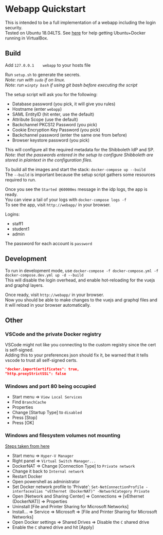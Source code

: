 # Webapp Quickstart

This is intended to be a full implementation of a webapp including the login security.\
Tested on Ubuntu 18.04LTS. See [here](https://gccode.ssc-spc.gc.ca/docker-developer-diaries/docker-vbox/wikis/home) for help getting Ubuntu+Docker running in VirtualBox.

## Build

Add `127.0.0.1	  webapp` to your hosts file

Run `setup.sh` to generate the secrets.\
_Note: run with `sudo` if on linux._\
_Note: run `winpty bash` if using git bash before executing the script_

The setup script will ask you for the following:

- Database password (you pick, it will give you rules)
- Hostname (enter `webapp`)
- SAML EntityID (hit enter, use the default)
- Attribute Scope (use the default)
- Backchannel PKCS12 Password (you pick)
- Cookie Encryption Key Password (you pick)
- Backchannel password (enter the same one from before)
- Browser keystore password (you pick)

This will configure all the required metadata for the Shibboleth IdP and SP.\
_Note: that the passwords entered in the setup to configure Shibboleth are stored in plaintext in the configuration files._

To build all the images and start the stack: `docker-compose up --build`\
The `--build` is important because the setup script gathers some resources required to run.

Once you see the `Started @60000ms` message in the idp logs, the app is ready.\
You can view a tail of your logs with `docker-compose logs -f`\
To see the app, visit `http://webapp/` in your browser.

Logins:

- staff1
- student1
- admin

The password for each account is `password`

## Development

To run in development mode, use `docker-compose -f docker-compose.yml -f docker-compose.dev.yml up -d --build`\
This will disable the login overhead, and enable hot-reloading for the vuejs and graphql layers.

Once ready, visit `http://webapp/` in your browser.\
Now you should be able to make changes to the vuejs and graphql files and it will reload in your browser automatically.

## Other

### VSCode and the private Docker registry

VSCode might not like you connecting to the custom registry since the cert is self-signed.\
Adding this to your preferences json should fix it, be warned that it tells vscode to trust all self-signed certs.

```json
"docker.importCertificates": true,
"http.proxyStrictSSL": false
```

### Windows and port 80 being occupied

- Start menu => `View Local Services`
- Find `BranchCache`
- Properties
- Change \[Startup Type\] to `disabled`
- Press \[Stop\]
- Press \[OK\]

### Windows and filesystem volumes not mounting

[Steps taken from here](https://stackoverflow.com/questions/42203488/settings-to-windows-firewall-to-allow-docker-for-windows-to-share-drive/46854772#46854772)

- Start menu => `Hyper-V Manager`
- Right panel => `Virtual Switch Manager...`
- DockerNAT => Change \[Connection Type\] to `Private network`
- Change it back to `Internal network`
- Restart Docker
- Open powershell as administrator
- Set Docker network profile to 'Private': `Set-NetConnectionProfile -interfacealias "vEthernet (DockerNAT)" -NetworkCategory Private`
- Open \[Network and Sharing Center\] => Connections => \[vEthernet \(DockerNAT\)\] => Properties
- Uninstall \[File and Printer Sharing for Microsoft Networks\]
- Install... => Service => Microsoft => \[File and Printer Sharing for Microsoft Networks\]
- Open Docker settings => Shared Drives => Disable the `C` shared drive
- Enable the `C` shared drive and hit \[Apply\]
